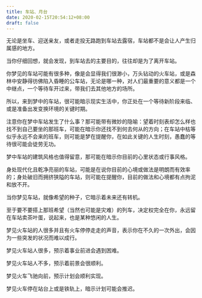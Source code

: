 ```yaml
---
title: 车站、月台
date: 2020-02-15T20:54:12+08:00
draft: false
---
```


无论是坐车、迎送亲友，或者走投无路跑到车站去露宿，车站都不是会让人产生归属感的地方。<br>


当你仔细回想，就会发现，到车站去的主要目的，往往却是为了离开车站。<br>




你梦见的车站可能有很多种，像是会显得我们很渺小，万头钻动的火车站，或是森林中安静得彷佛陷入昏睡的公车站，无论是哪一种，对人们最重要的意义都是一个中继点，一个等待车开过来，带我们去其他地方的场所。<br>


所以，来到梦中的车站，很可能暗示现实生活中，你正处在一个等待新阶段来临、或是准备出发变换环境的关键时期。<br>




注意你在梦中车站发生了什么事？那可能带有微妙的隐喻：望着时刻表却怎么样也找不到自己要坐的那班车，可能在暗示你还找不到何去何从的方向；在车站中枯等似乎永远不会来的班车，则可能是梦在提醒你，在如此关键的人生时刻，愚蠢的等待很可能会徒劳无功。<br>




梦中车站的建筑风格也值得留意，那可能在暗示你目前的心里状态或行事风格。<br>


身处现代化且乾净亮丽的车站，可能是在说你目前的心境或做法是明朗而有效率的；身处破旧而拥挤狭隘的车站，则可能在提醒你，目前的做法和心境都有点拘泥和放不开。<br>




当你梦见车站，就像希望的种子，它暗示着未来还有转机。<br>


至于要不要搭上那班希望（当然也可能是灾难）的列车，决定权完全在你，永远留在车站卖茶叶蛋，说起来，也是某种悠闲的人生。<br>


梦见火车站的人很多并且有火车停停走走的声音，表示你在不久的一次外出，会因为一些突发的状况而难以成行。<br>


梦见火车站人很多，预示着事业前进会遇到困难。<br>


梦见火车站人不多，预示着前景会很顺利。<br>


梦见火车飞驰向前，预示计划会顺利实现。<br>


梦见火车停在站台上或是铁轨上，暗示计划可能会推迟。<br>
